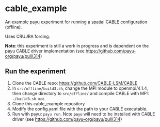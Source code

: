 # cable_example

An example payu experiment for running a spatial CABLE configuration (offline).

Uses CRUJRA forcing.

**Note**: this experiment is still a work in progress and is dependent on the payu CABLE driver implementation (see https://github.com/payu-org/payu/pull/314)

## Run the experiment

1. Clone the CABLE repo: https://github.com/CABLE-LSM/CABLE
2. In `src/offline/build3.sh`, change the MPI module to openmpi/4.1.4, then change directory to `src/offline/` and compile CABLE with MPI: `./build3.sh mpi`
3. Clone this cable_example repository
4. Modify the config.yaml file with the path to your CABLE executable.
5. Run with payu: `payu run`. Note `payu` will need to be installed with CABLE driver (see https://github.com/payu-org/payu/pull/314)
